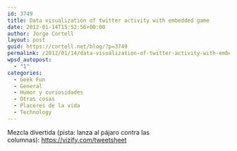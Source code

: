 ```yaml
---
id: 3749
title: Data visualization of twitter activity with embedded game
date: 2012-01-14T15:52:56+00:00
author: Jorge Cortell
layout: post
guid: https://cortell.net/blog/?p=3749
permalink: /2012/01/14/data-visualization-of-twitter-activity-with-embedded-game/
wpsd_autopost:
  - "1"
categories:
  - Geek Fun
  - General
  - Humor y curiosidades
  - Otras cosas
  - Placeres de la vida
  - Technology
---
```

Mezcla divertida (pista: lanza al pájaro contra las columnas): <a title="https://vizify.com/tweetsheet" href="https://vizify.com/tweetsheet" target="_blank">https://vizify.com/tweetsheet</a>